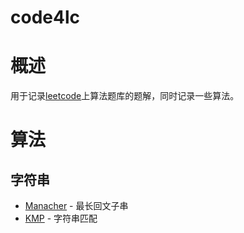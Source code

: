 # code4lc

# 概述
用于记录[leetcode](https://leetcode.cn)上算法题库的题解，同时记录一些算法。

# 算法

## 字符串

* [Manacher](./src/com/lynx/algorithm/string/Manacher.java) - 最长回文子串
* [KMP](./src/com/lynx/algorithm/string/Kmp.java) - 字符串匹配